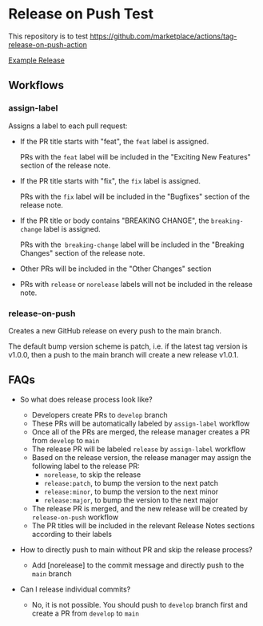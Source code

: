 # Release on Push Test

This repository is to test https://github.com/marketplace/actions/tag-release-on-push-action

[Example Release](https://github.com/ld-codes/release-on-push-test/releases/tag/v1.0.7)

## Workflows

### assign-label

Assigns a label to each pull request:

- If the PR title starts with "feat", the `feat` label is assigned.

  PRs with the `feat` label will be included in the "Exciting New Features" section of the release note.

- If the PR title starts with "fix", the `fix` label is assigned.

  PRs with the `fix` label will be included in the "Bugfixes" section of the release note.

- If the PR title or body contains "BREAKING CHANGE", the `breaking-change` label is assigned.

  PRs with the` breaking-change` label will be included in the "Breaking Changes" section of the release note.

- Other PRs will be included in the "Other Changes" section

- PRs with `release` or `norelease` labels will not be included in the release note.

### release-on-push

Creates a new GitHub release on every push to the main branch.

The default bump version scheme is patch, i.e. if the latest tag version is v1.0.0, then a push to the main branch will create a new release v1.0.1.

## FAQs

- So what does release process look like?

  - Developers create PRs to `develop` branch
  - These PRs will be automatically labeled by `assign-label` workflow
  - Once all of the PRs are merged, the release manager creates a PR from `develop` to `main`
  - The release PR will be labeled `release` by `assign-label` workflow
  - Based on the release version, the release manager may assign the following label to the release PR:
    - `norelease`, to skip the release
    - `release:patch`, to bump the version to the next patch
    - `release:minor`, to bump the version to the next minor
    - `release:major`, to bump the version to the next major
  - The release PR is merged, and the new release will be created by `release-on-push` workflow
  - The PR titles will be included in the relevant Release Notes sections according to their labels

- How to directly push to main without PR and skip the release process?

  - Add [norelease] to the commit message and directly push to the `main` branch

- Can I release individual commits?

  - No, it is not possible. You should push to `develop` branch first and create a PR from `develop` to `main`
